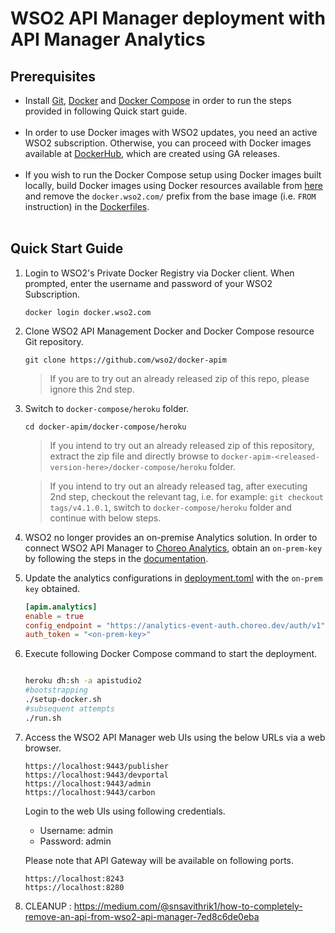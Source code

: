 # WSO2 API Manager deployment with API Manager Analytics

## Prerequisites

 * Install [Git](https://git-scm.com/book/en/v2/Getting-Started-Installing-Git), [Docker](https://www.docker.com/get-docker) and [Docker Compose](https://docs.docker.com/compose/install/#install-compose)
   in order to run the steps provided in following Quick start guide. <br><br>
 * In order to use Docker images with WSO2 updates, you need an active WSO2 subscription.
   Otherwise, you can proceed with Docker images available at [DockerHub](https://hub.docker.com/u/wso2/), which are created using GA releases.<br><br>
 * If you wish to run the Docker Compose setup using Docker images built locally, build Docker images using Docker resources
   available from [here](../../dockerfiles/) and remove the `docker.wso2.com/` prefix from the base image (i.e. `FROM` instruction) in the [Dockerfiles](dockerfiles). <br><br>

## Quick Start Guide

1. Login to WSO2's Private Docker Registry via Docker client. When prompted, enter the username and password of your WSO2 Subscription.

   ```
   docker login docker.wso2.com
   ```

2. Clone WSO2 API Management Docker and Docker Compose resource Git repository.

   ```
   git clone https://github.com/wso2/docker-apim
   ```
   
   > If you are to try out an already released zip of this repo, please ignore this 2nd step. 

3. Switch to `docker-compose/heroku` folder.

   ```
   cd docker-apim/docker-compose/heroku
   ```
   > If you intend to try out an already released zip of this repository, extract the zip file and directly browse to
   `docker-apim-<released-version-here>/docker-compose/heroku` folder. 
     
   > If you intend to try out an already released tag, after executing 2nd step, checkout the relevant tag, 
    i.e. for example: `git checkout tags/v4.1.0.1`, switch to `docker-compose/heroku` folder and continue with below steps.

4. WSO2 no longer provides an on-premise Analytics solution. In order to connect WSO2 API Manager to [Choreo Analytics](https://analytics.choreo.dev/), obtain an `on-prem-key` by following the steps in the [documentation](https://apim.docs.wso2.com/en/4.1.0/observe/api-manager-analytics/configure-analytics/register-for-analytics/).

5. Update the analytics configurations in [deployment.toml](./conf/apim/repository/conf/deployment.toml) with the `on-prem key` obtained.

    ```toml
    [apim.analytics]
    enable = true
    config_endpoint = "https://analytics-event-auth.choreo.dev/auth/v1"
    auth_token = "<on-prem-key>"
    ```

6. Execute following Docker Compose command to start the deployment.

   ```bash
   
   heroku dh:sh -a apistudio2
   #bootstrapping
   ./setup-docker.sh
   #subsequent attempts
   ./run.sh

   ```

7. Access the WSO2 API Manager web UIs using the below URLs via a web browser.

   ```
   https://localhost:9443/publisher
   https://localhost:9443/devportal
   https://localhost:9443/admin
   https://localhost:9443/carbon
   ```
   Login to the web UIs using following credentials.
   
   * Username: admin <br>
   * Password: admin

   Please note that API Gateway will be available on following ports.
   ```
   https://localhost:8243
   https://localhost:8280
   ```
8.  CLEANUP : https://medium.com/@snsavithrik1/how-to-completely-remove-an-api-from-wso2-api-manager-7ed8c6de0eba
